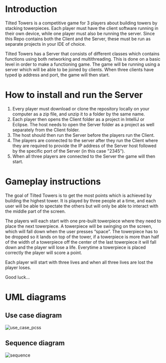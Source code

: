 # Introduction
Tilted Towers is a competitive game for 3 players about building towers by stacking towerpieces. Each player must have the client software running in their own device, while one player must also be running the server. Since this Repo contains both the Client and the Server, these must be run as separate projects in your IDE of choice.

Tilted Towers has a Server that consists of different classes which contains functions using both networking and multithreading. This is done on a basic level in order to make a functioning game. The game will be running using a server which will be able to be joined by clients. When three clients have typed ip address and port, the game will then start.

# How to install and run the Server
1. Every player must download or clone the repository locally on your computer as a zip file, and unzip it to a folder by the same name.
2. Each player then opens the Client folder as a project in IntelliJ or Eclipse. The host needs to open the Server folder as a project as well separately from the Client folder.
3. The host should then run the Server before the players run the Client.
4. The players are connected to the server after they run the Client where they are required to provide the IP address of the Server host followed by the specific port of the Server (in this case "2345").
5. When all three players are connected to the Server the game will then start.


# Gameplay instructions
The goal of Tilted Towers is to get the most points which is achieved by building the highest tower. It is played by three people at a time, and each user will be able to spectate the others but will only be able to interact with the middle part of the screen. 

The players will each start with one pre-built towerpiece where they need to place the next towerpiece. A towerpiece will be swinging on the screen, which will fall down when the user presses “space”. The towerpiece has to be dropped so it lands on top of the tower, if a towerpiece is more than half of the width of a towerpiece off the center of the last towerpiece it will fall down and the player will lose a life. Everytime a towerpiece is placed correctly the player will score a point.

Each player will start with three lives and when all three lives are lost the player loses.

Good luck...  

# UML diagrams
## Use case diagram
![use_case_pcss](https://user-images.githubusercontent.com/33686482/140653342-3a60bb05-c502-4e2a-9c95-ba094bf96384.PNG)

## Sequence diagram
![sequence](https://user-images.githubusercontent.com/33686482/140653385-9cf2397b-100d-4be2-999c-8b12a8e5b564.png)

